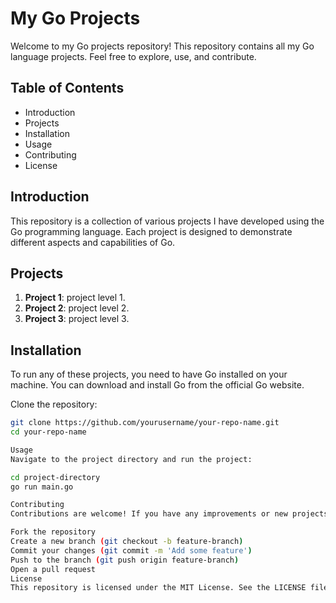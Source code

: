 # My Go Projects

Welcome to my Go projects repository! This repository contains all my Go language projects. Feel free to explore, use, and contribute.

## Table of Contents

- Introduction
- Projects
- Installation
- Usage
- Contributing
- License

## Introduction

This repository is a collection of various projects I have developed using the Go programming language. Each project is designed to demonstrate different aspects and capabilities of Go.

## Projects

1. **Project 1**: project level 1.
2. **Project 2**: project level 2.
3. **Project 3**: project level 3.

## Installation

To run any of these projects, you need to have Go installed on your machine. You can download and install Go from the official Go website.

Clone the repository:

```sh
git clone https://github.com/yourusername/your-repo-name.git
cd your-repo-name

Usage
Navigate to the project directory and run the project:

cd project-directory
go run main.go

Contributing
Contributions are welcome! If you have any improvements or new projects to add, please fork the repository and create a pull request.

Fork the repository
Create a new branch (git checkout -b feature-branch)
Commit your changes (git commit -m 'Add some feature')
Push to the branch (git push origin feature-branch)
Open a pull request
License
This repository is licensed under the MIT License. See the LICENSE file for more information.
